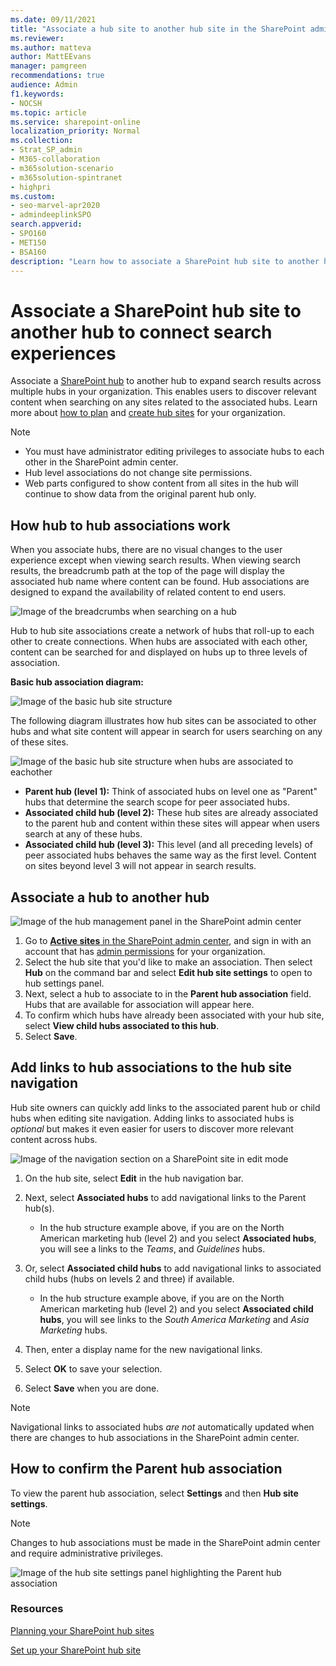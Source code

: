 ```yaml
---
ms.date: 09/11/2021
title: "Associate a hub site to another hub site in the SharePoint admin center"
ms.reviewer:
ms.author: matteva
author: MattEEvans
manager: pamgreen
recommendations: true
audience: Admin
f1.keywords:
- NOCSH
ms.topic: article
ms.service: sharepoint-online
localization_priority: Normal
ms.collection:
- Strat_SP_admin
- M365-collaboration
- m365solution-scenario
- m365solution-spintranet
- highpri
ms.custom:
- seo-marvel-apr2020
- admindeeplinkSPO
search.appverid:
- SPO160
- MET150
- BSA160
description: "Learn how to associate a SharePoint hub site to another hub site."
---
```


# Associate a SharePoint hub site to another hub to connect search experiences

Associate a [SharePoint hub](https://support.microsoft.com/office/what-is-a-sharepoint-hub-site-fe26ae84-14b7-45b6-a6d1-948b3966427f) to another hub to expand search results across multiple hubs in your organization. This enables users to discover relevant content when searching on any sites related to the associated hubs. Learn more about [how to plan](planning-hub-sites.md) and [create hub sites](create-hub-site.md) for your organization.

> [!NOTE]
>
> - You must have administrator editing privileges to associate hubs to each other in the SharePoint admin center.
> - Hub level associations do not change site permissions.
> - Web parts configured to show content from all sites in the hub will continue to show data from the original parent hub only.

## How hub to hub associations work

When you associate hubs, there are no visual changes to the user experience except when viewing search results. When viewing search results, the breadcrumb path at the top of the page will display the associated hub name where content can be found. Hub associations are designed to expand the availability of related content to end users.

![Image of the breadcrumbs when searching on a hub](media/hub-creadcrumb.png)

Hub to hub site associations create a network of hubs that roll-up to each other to create connections. When hubs are associated with each other, content can be searched for and displayed on hubs up to three levels of association.

**Basic hub association diagram:**

![Image of the basic hub site structure](media/basic-hub-structure.png)

The following diagram illustrates how hub sites can be associated to other hubs and what site content will appear in search for users searching on any of these sites.

![Image of the basic hub site structure when hubs are associated to eachother](media/hub-structure-layered.png)

- **Parent hub (level 1):** Think of associated hubs on level one as "Parent" hubs that determine the search scope for peer associated hubs.
- **Associated child hub (level 2):** These hub sites are already associated to the parent hub and content within these sites will appear when users search at any of these hubs.
- **Associated child hub (level 3):** This level (and all preceding levels) of peer associated hubs behaves the same way as the first level. Content on sites beyond level 3 will not appear in search results.

## Associate a hub to another hub

![Image of the hub management panel in the SharePoint admin center](media/hub-settings-admin-2.png)

1. Go to <a href="https://go.microsoft.com/fwlink/?linkid=2185220" target="_blank">**Active sites** in the SharePoint admin center</a>, and sign in with an account that has [admin permissions](./sharepoint-admin-role.md) for your organization.
2. Select the hub site that you'd like to make an association. Then select **Hub** on the command bar and select **Edit hub site settings** to open to hub settings panel.
3. Next, select a hub to associate to in the **Parent hub association** field. Hubs that are available for association will appear here.
4. To confirm which hubs have already been associated with your hub site, select **View child hubs associated to this hub**.
5. Select **Save**.

## Add links to hub associations to the hub site navigation
Hub site owners can quickly add links to the associated parent hub or child hubs when editing site navigation. Adding links to associated hubs is *optional* but makes it even easier for users to discover more relevant content across hubs.

![Image of the navigation section on a SharePoint site in edit mode](media/hub-nav-links.png)

1. On the hub site, select **Edit** in the hub navigation bar.
2. Next, select **Associated hubs** to add navigational links to the Parent hub(s).

    - In the hub structure example above, if you are on the North American marketing hub (level 2) and you select **Associated hubs**, you will see a links to the *Teams*, and *Guidelines* hubs.

3. Or, select **Associated child hubs** to add navigational links to associated child hubs (hubs on levels 2 and three) if available.

    - In the hub structure example above, if you are on the North American marketing hub (level 2) and you select **Associated child hubs**, you will see links to the *South America Marketing* and *Asia Marketing* hubs.

4. Then, enter a display name for the new navigational links.
5. Select **OK** to save your selection.
6. Select **Save** when you are done.

> [!NOTE]
> Navigational links to associated hubs *are not* automatically updated when there are changes to hub associations in the SharePoint admin center.

## How to confirm the Parent hub association

To view the parent hub association, select **Settings** and then **Hub site settings**.

> [!NOTE]
> Changes to hub associations must be made in the SharePoint admin center and require administrative privileges.

![Image of the hub site settings panel highlighting the Parent hub association](media/hub-setting-panel-2.png)

### Resources

[Planning your SharePoint hub sites](planning-hub-sites.md)
<br>

[Set up your SharePoint hub site](https://support.microsoft.com/office/set-up-your-sharepoint-hub-site-e2daed64-658c-4462-aeaf-7d1a92eba098)

